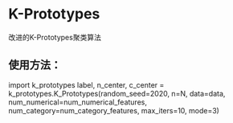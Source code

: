 # K-Prototypes
改进的K-Prototypes聚类算法
## 使用方法：
import k_prototypes
label, n_center, c_center = k_prototypes.K_Prototypes(random_seed=2020, n=N, data=data, num_numerical=num_numerical_features,                                                                     num_category=num_category_features, max_iters=10, mode=3)
